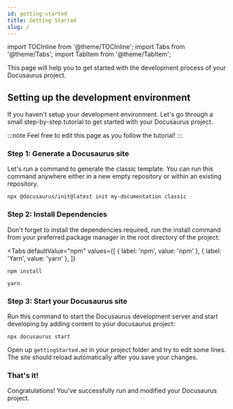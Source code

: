 ```yaml
---
id: getting-started 
title: Getting Started 
slug: /
---
```


import TOCInline from '@theme/TOCInline';
import Tabs from '@theme/Tabs';
import TabItem from '@theme/TabItem';

This page will help you to get started with the development process of your Docusaurus project.


## Setting up the development environment

If you haven't setup your development environment. Let's go through a small step-by-step tutorial to get started with your Docusaurus project.

:::note
Feel free to edit this page as you follow the tutorial!
:::

### Step 1:  Generate a Docusaurus site

Let's run a command to generate the classic template. You can run this command anywhere either in a new empty repository or within an existing repository.

```shell
npx @docusaurus/init@latest init my-documentation classic
```

### Step 2: Install Dependencies

Don't forget to install the dependencies required, run the install command from your preferred package manager in the root directory of the project:

<Tabs
    defaultValue="npm"
    values={[
        { label: 'npm', value: 'npm' },
        { label: 'Yarn', value: 'yarn' },
    ]}
>
<TabItem value="npm">

```shell
npm install
```

</TabItem>
<TabItem value="yarn">

```shell
yarn 
```

</TabItem>
</Tabs>

### Step 3: Start your Docusaurus site

Run this command to start the Docusaurus development server and start developing by adding content to your docusaurus project: 

```shell
npx docusaurus start
```

Open up `gettingStarted.md` in your project folder and try to edit some lines. The site should reload automatically after you save your changes.

### That's it!

Congratulations! You've successfully run and modified your Docusaurus project.



